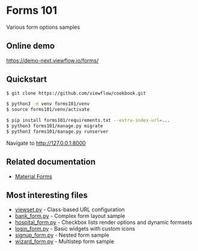 # Forms 101

Various form options samples

## Online demo

https://demo-next.viewflow.io/forms/

## Quickstart

```bash
$ git clone https://github.com/viewflow/cookbook.git

$ python3 -m venv forms101/venv
$ source forms101/venv/activate

$ pip install forms101/requirements.txt --extra-index-url=...
$ python3 forms101/manage.py migrate
$ python3 forms101/manage.py runserver
```

Navigate to http://127.0.0.1:8000

## Related documentation

- [Material Forms](https://docs.viewflow.io/forms/index.html)

## Most interesting files
- [viewset.py](./forms/viewset.py) - Class-based URL configuration
- [bank_form.py](./forms/bank_form.py) - Complex form layout sample
- [hospital_form.py](./forms/hospital_form.py) - Checkbox lists render options and dynamic formsets
- [login_form.py](./forms/login_form.py) - Basic widgets with custom icons
- [signup_form.py](./forms/signup_form.py) - Nested form sample
- [wizard_form.py](./forms/wizard_form.py) - Multistep form sample
